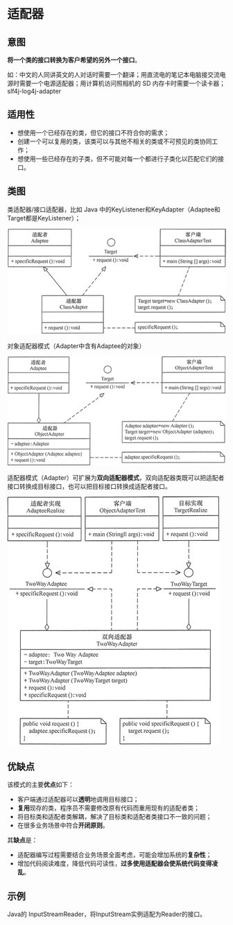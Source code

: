 # 适配器

## 意图

**将一个类的接口转换为客户希望的另外一个接口**。

如：中文的人同讲英文的人对话时需要一个翻译；用直流电的笔记本电脑接交流电源时需要一个电源适配器；用计算机访问照相机的 SD 内存卡时需要一个读卡器；slf4j-log4j-adapter



## 适用性

- 想使用一个已经存在的类，但它的接口不符合你的需求；
- 创建一个可以复用的类，该类可以与其他不相关的类或不可预见的类协同工作；
- 想使用一些已经存在的子类，但不可能对每一个都进行子类化以匹配它们的接口。



## 类图

类适配器/接口适配器，比如 Java 中的KeyListener和KeyAdapter（Adaptee和Target都是KeyListener）；

![类适配器模式的结构图](pics/adapter_interface.png)

对象适配器模式（Adapter中含有Adaptee的对象）

![类适配器模式的结构图](pics/adapter.png)

适配器模式（Adapter）可扩展为**双向适配器模式**，双向适配器类既可以把适配者接口转换成目标接口，也可以把目标接口转换成适配者接口。

![双向适配器模式的结构图](pics/dual_adapter.png)

## 优缺点

该模式的主要**优点**如下：

- 客户端通过适配器可以**透明**地调用目标接口；
- **复用**现存的类，程序员不需要修改原有代码而重用现有的适配者类；
- 将目标类和适配者类解耦，解决了目标类和适配者类接口不一致的问题；
- 在很多业务场景中符合**开闭原则**。


其**缺点**是：

- 适配器编写过程需要结合业务场景全面考虑，可能会增加系统的**复杂性**；
- 增加代码阅读难度，降低代码可读性，**过多使用适配器会使系统代码变得凌乱**。



## 示例

Java的 InputStreamReader，将InputStream实例适配为Reader的接口。
